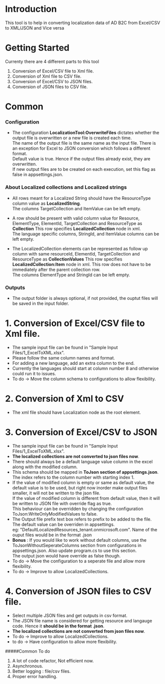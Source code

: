 # Introduction 
This tool is to help in converting localization data of AD B2C from Excel/CSV to XML/JSON and Vice versa

# Getting Started  
Currenty there are 4 different parts to this tool  
1. Conversion of Excel/CSV file to Xml file.  
2. Conversion of Xml file to CSV file.  
3. Conversion of Excel/CSV to JSON files.  
4. Conversion of JSON files to CSV file.  

# Common 

### Configuration
* The configuration **LocalizationTool:OverwriteFiles** dictates whether the output file is overwritten or a new file is created each time.  
  The name of the output file is the same name as the input file. There is an exception for Excel to JSON conversion which follows a different format.  
  Default value is true. Hence if the output files already exist, they are overwritten.  
  If new output files are to be created on each execution, set this flag as false in appsettings.json.  


### About Localized collections  and Localized strings

* All rows meant for a Localized String should have the ResourceType column value as **LocalizedString**.  
    The columns TargetCollection and ItemValue can be left empty. 

* A row should be present with valid column value for Resource, ElementType, ElementId, TargetCollection and ResourceType as **Collection**
    This row specifies **LocalizedCollection** node in xml.  
    The language specific columns, StringId, and ItemValue columns can be left empty.
* The LocalizedCollection elements can be represented as follow up column with same resourceId, ElementId, TargetCollection and ResourceType as **CollectionValues**
    This row specifies **LocalizedCollection:Item** node in xml. This row does not have to be immediately after the parent collection row.  
    The columns ElementType and StringId can be left empty.  

### Outputs

* The output folder is always optional, if not provided, the ouptut files will be saved in the input folder. 

# 1. Conversion of Excel/CSV file to Xml file.  
* The sample input file can be found in "Sample Input Files/1_ExcelToXML.xlsx".  
* Please follow the same column names and format.  
* For adding a new language, add an extra column to the end. 
* Currently the languages should start at column number 8 and otherwise could run it to issues.
* To do -> Move the column schema to configurations to allow flexibility.


# 2. Conversion of Xml to CSV 
* The xml file should have Localization node as the root element.  

# 3. Conversion of Excel/CSV to JSON  
* The sample input file can be found in "Sample Input Files/1_ExcelToXML.xlsx".  
* **The localized collections are not converted to json files now**.  
* There should always be a default language value column in the excel along with the modified column.  
* This schema should be mapped in **ToJson section of appsettings.json**. The index refers to the column number with starting index 1.  
* If the value of modified column is empty or same as default value, the default value is to be used, but right now inorder make output files smaller, it will not be written to the json file.  
  If the value of modified column is different from default value, then it will be written to JSON file with override flag as true.  
  This behaviour can be overridden by changing the configuration ToJson:WriteOnlyModifiedValues to false.
* The Output file prefix text box refers to prefix to be added to the file. The default value can be overriden in appsettings.  
  eg: "DefaultLocalizedResources_tenant.onmicrosoft.com". Name of the ouput files would be in the format <prefix>_<resource>_<languagecode>.json  
* **Bonus** : If you would like to work without default columns, use the ToJsonWithoutSeperateColumns section from configurations in appsettings.json. Also update program.cs to use this section.  
  The output json would have override as false though.
* To do -> Move the configuration to a seperate file and allow more flexibility.  
* To do -> Improve to allow LocalizedCollections.  


# 4. Conversion of JSON files to CSV file.  
* Select multiple JSON files and get outputs in csv format.  
* The JSON file name is considered for getting resource and langauge code. Hence it **should be in the format <prefix>_<resource>_<languagecode>.json**.  
* **The localized collections are not converted from json files now**.
* To do -> Improve to allow LocalizedCollections.
* to do -> Have configuration to allow more flexibility.


#####Common To do
1. A lot of code refactor, Not efficient now.   
2. Asynchronous.  
3. Better logging : file/csv files.  
4. Proper error handling.  
